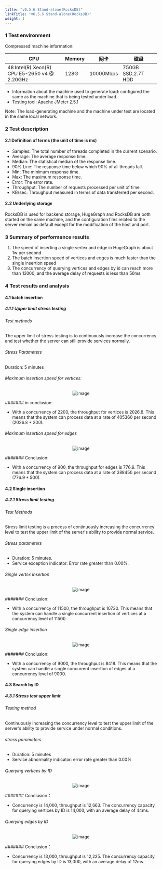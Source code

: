 ```yaml
---
title: "v0.5.6 Stand-alone(RocksDB)"
linkTitle: "v0.5.6 Stand-alone(RocksDB)"
weight: 1
---
```


### 1 Test environment

Compressed machine information:

CPU                                          | Memory | 网卡        | 磁盘
-------------------------------------------- | ------ | --------- | ------------------
48 Intel(R) Xeon(R) CPU E5-2650 v4 @ 2.20GHz | 128G   | 10000Mbps | 750GB SSD,2.7T HDD

- Information about the machine used to generate load: configured the same as the machine that is being tested under load.
- Testing tool: Apache JMeter 2.5.1

Note: The load-generating machine and the machine under test are located in the same local network.

### 2 Test description

#### 2.1 Definition of terms (the unit of time is ms)

- Samples: The total number of threads completed in the current scenario.
- Average: The average response time.
- Median: The statistical median of the response time.
- 90% Line: The response time below which 90% of all threads fall.
- Min: The minimum response time.
- Max: The maximum response time.
- Error: The error rate.
- Throughput: The number of requests processed per unit of time.
- KB/sec: Throughput measured in terms of data transferred per second.

#### 2.2 Underlying storage

RocksDB is used for backend storage, HugeGraph and RocksDB are both started on the same machine, and the configuration files related to the server remain as default except for the modification of the host and port.

### 3 Summary of performance results

1. The speed of inserting a single vertex and edge in HugeGraph is about 1w per second
2. The batch insertion speed of vertices and edges is much faster than the single insertion speed
3. The concurrency of querying vertices and edges by id can reach more than 13000, and the average delay of requests is less than 50ms

### 4 Test results and analysis

#### 4.1 batch insertion

##### 4.1.1 Upper limit stress testing

###### Test methods

The upper limit of stress testing is to continuously increase the concurrency and test whether the server can still provide services normally.

###### Stress Parameters

Duration: 5 minutes

###### Maximum insertion speed for vertices:

<center>
  <img src="/docs/images/API-perf/v0.5.6/rocksdb/vertex_batch.png" alt="image">
</center>


####### in conclusion:

- With a concurrency of 2200, the throughput for vertices is 2026.8. This means that the system can process data at a rate of 405360 per second (2026.8 * 200).


###### Maximum insertion speed for edges


<center>
  <img src="/docs/images/API-perf/v0.5.6/rocksdb/edge_batch.png" alt="image">
</center>

####### Conclusion:

- With a concurrency of 900, the throughput for edges is 776.9. This means that the system can process data at a rate of 388450 per second (776.9 * 500).

#### 4.2 Single insertion

##### 4.2.1 Stress limit testing

###### Test Methods

Stress limit testing is a process of continuously increasing the concurrency level to test the upper limit of the server's ability to provide normal service.

###### Stress parameters

- Duration: 5 minutes.
- Service exception indicator: Error rate greater than 0.00%.

###### Single vertex insertion

<center>
  <img src="/docs/images/API-perf/v0.5.6/rocksdb/vertex_single.png" alt="image">
</center>


####### Conclusion:

- With a concurrency of 11500, the throughput is 10730. This means that the system can handle a single concurrent insertion of vertices at a concurrency level of 11500.

###### Single edge insertion

<center>
  <img src="/docs/images/API-perf/v0.5.6/rocksdb/edge_single.png" alt="image">
</center>


####### Conclusion:

- With a concurrency of 9000, the throughput is 8418. This means that the system can handle a single concurrent insertion of edges at a concurrency level of 9000.

#### 4.3 Search by ID

##### 4.3.1 Stress test upper limit

###### Testing method

Continuously increasing the concurrency level to test the upper limit of the server's ability to provide service under normal conditions.

###### stress parameters

- Duration: 5 minutes
- Service abnormality indicator: error rate greater than 0.00%

###### Querying vertices by ID

<center>
  <img src="/docs/images/API-perf/v0.5.6/rocksdb/vertex_id_query.png" alt="image">
</center>

####### Conclusion：

- Concurrency is 14,000, throughput is 12,663. The concurrency capacity for querying vertices by ID is 14,000, with an average delay of 44ms.

###### Querying edges by ID

<center>
  <img src="/docs/images/API-perf/v0.5.6/rocksdb/edge_id_query.png" alt="image">
</center>


####### Conclusion：

- Concurrency is 13,000, throughput is 12,225. The concurrency capacity for querying edges by ID is 13,000, with an average delay of 12ms.
